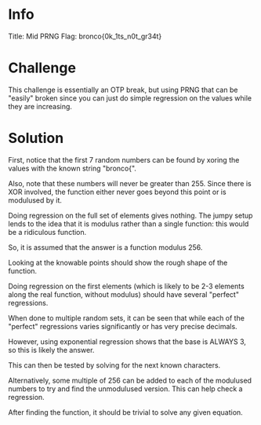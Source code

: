 # Info
Title: Mid PRNG
Flag: bronco{0k_1ts_n0t_gr34t}
# Challenge
This challenge is essentially an OTP break, but using PRNG that can be "easily" broken since you can just do simple regression on the values while they are increasing.
# Solution
First, notice that the first 7 random numbers can be found by xoring the values with the known string "bronco{".

Also, note that these numbers will never be greater than 255. Since there is XOR involved, the function either never goes beyond this point or is modulused by it.

Doing regression on the full set of elements gives nothing. The jumpy setup lends to the idea that it is modulus rather than a single function: this would be a ridiculous function.

So, it is assumed that the answer is a function modulus 256.

Looking at the knowable points should show the rough shape of the function.

Doing regression on the first elements (which is likely to be 2-3 elements along the real function, without modulus) should have several "perfect" regressions.

When done to multiple random sets, it can be seen that while each of the "perfect" regressions varies significantly or has very precise decimals.

However, using exponential regression shows that the base is ALWAYS 3, so this is likely the answer.

This can then be tested by solving for the next known characters.

Alternatively, some multiple of 256 can be added to each of the modulused numbers to try and find the unmodulused version. This can help check a regression.

After finding the function, it should be trivial to solve any given equation.
